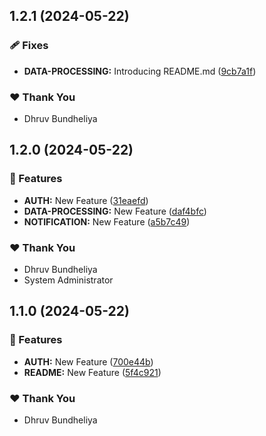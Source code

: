 ## 1.2.1 (2024-05-22)


### 🩹 Fixes

- **DATA-PROCESSING:** Introducing README.md ([9cb7a1f](https://github.com/DhruvBundheliya/nx-demo/commit/9cb7a1f))

### ❤️  Thank You

- Dhruv Bundheliya

## 1.2.0 (2024-05-22)


### 🚀 Features

- **AUTH:** New Feature ([31eaefd](https://github.com/DhruvBundheliya/nx-demo/commit/31eaefd))
- **DATA-PROCESSING:** New Feature ([daf4bfc](https://github.com/DhruvBundheliya/nx-demo/commit/daf4bfc))
- **NOTIFICATION:** New Feature ([a5b7c49](https://github.com/DhruvBundheliya/nx-demo/commit/a5b7c49))

### ❤️  Thank You

- Dhruv Bundheliya
- System Administrator

## 1.1.0 (2024-05-22)


### 🚀 Features

- **AUTH:** New Feature ([700e44b](https://github.com/DhruvBundheliya/nx-demo/commit/700e44b))
- **README:** New Feature ([5f4c921](https://github.com/DhruvBundheliya/nx-demo/commit/5f4c921))

### ❤️  Thank You

- Dhruv Bundheliya